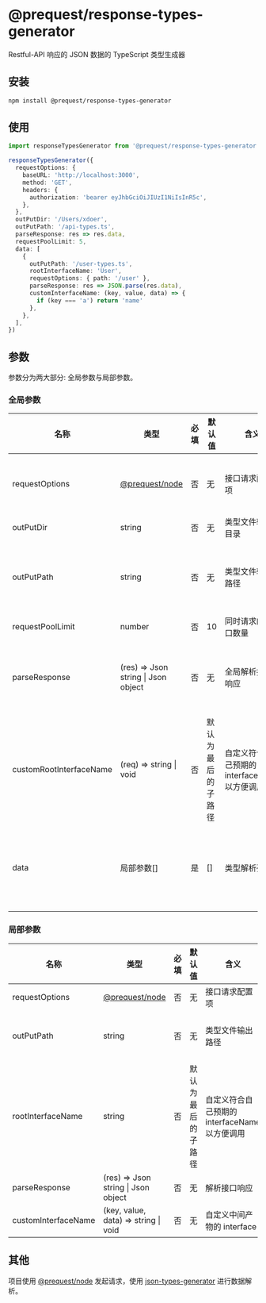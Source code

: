 # @prequest/response-types-generator

Restful-API 响应的 JSON 数据的 TypeScript 类型生成器

## 安装

```bash
npm install @prequest/response-types-generator
```

## 使用

```ts
import responseTypesGenerator from '@prequest/response-types-generator'

responseTypesGenerator({
  requestOptions: {
    baseURL: 'http://localhost:3000',
    method: 'GET',
    headers: {
      authorization: 'bearer eyJhbGciOiJIUzI1NiIsInR5c',
    },
  },
  outPutDir: '/Users/xdoer',
  outPutPath: '/api-types.ts',
  parseResponse: res => res.data,
  requestPoolLimit: 5,
  data: [
    {
      outPutPath: '/user-types.ts',
      rootInterfaceName: 'User',
      requestOptions: { path: '/user' },
      parseResponse: res => JSON.parse(res.data),
      customInterfaceName: (key, value, data) => {
        if (key === 'a') return 'name'
      },
    },
  ],
})
```

## 参数

参数分为两大部分: 全局参数与局部参数。

### 全局参数

| 名称                    | 类型                                                                        | 必填 | 默认值             | 含义                                          | 备注                                               |
| ----------------------- | --------------------------------------------------------------------------- | ---- | ------------------ | --------------------------------------------- | -------------------------------------------------- |
| requestOptions          | [@prequest/node](https://github.com/xdoer/PreQuest/tree/main/packages/node) | 否   | 无                 | 接口请求配置项                                | 全局和局部配置中的字段会进行 merge                 |
| outPutDir               | string                                                                      | 否   | 无                 | 类型文件输出目录                              |                                                    |
| outPutPath              | string                                                                      | 否   | 无                 | 类型文件输出路径                              | 类型默认输出的路径,配置 outPutDir 的话，会整合路径 |
| requestPoolLimit        | number                                                                      | 否   | 10                 | 同时请求的接口数量                            |                                                    |
| parseResponse           | (res) => Json string \| Json object                                         | 否   | 无                 | 全局解析接口响应                              | 全局解析响应，局部响应有差异，可以局部配置中配置   |
| customRootInterfaceName | (req) => string \| void                                                     | 否   | 默认为最后的子路径 | 自定义符合自己预期的 interfaceName 以方便调用 |                                                    |
| data                    | 局部参数[]                                                                  | 是   | []                 | 类型解析列表                                  | 程序根据配置，自动请求接口，解析响应，生成类型文件 |

### 局部参数

| 名称                | 类型                                                                        | 必填 | 默认值             | 含义                                          | 备注                                                                     |
| ------------------- | --------------------------------------------------------------------------- | ---- | ------------------ | --------------------------------------------- | ------------------------------------------------------------------------ |
| requestOptions      | [@prequest/node](https://github.com/xdoer/PreQuest/tree/main/packages/node) | 否   | 无                 | 接口请求配置项                                |                                                                          |
| outPutPath          | string                                                                      | 否   | 无                 | 类型文件输出路径                              | 没配置的话，会输出到全局 outPutPath, 全局配置 outPutDir 的话，会整合路径 |
| rootInterfaceName   | string                                                                      | 否   | 默认为最后的子路径 | 自定义符合自己预期的 interfaceName 以方便调用 | 没配置的话，会使用全局 customRootInterfaceName                           |
| parseResponse       | (res) => Json string \| Json object                                         | 否   | 无                 | 解析接口响应                                  |                                                                          |
| customInterfaceName | (key, value, data) => string \| void                                        | 否   | 无                 | 自定义中间产物的 interface                    |                                                                          |

## 其他

项目使用 [@prequest/node](https://github.com/xdoer/PreQuest/tree/main/packages/node) 发起请求，使用 [json-types-generator](https://github.com/xdoer/json-types-generator) 进行数据解析。
